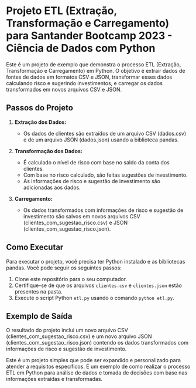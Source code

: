 # Projeto ETL (Extração, Transformação e Carregamento) para Santander Bootcamp 2023 - Ciência de Dados com Python

Este é um projeto de exemplo que demonstra o processo ETL (Extração, Transformação e Carregamento) em Python. O objetivo é extrair dados de fontes de dados em formatos CSV e JSON, transformar esses dados calculando risco e sugerindo investimentos, e carregar os dados transformados em novos arquivos CSV e JSON.

## Passos do Projeto

1. **Extração dos Dados:**
   - Os dados de clientes são extraídos de um arquivo CSV (dados.csv) e de um arquivo JSON (dados.json) usando a biblioteca pandas.

2. **Transformação dos Dados:**
   - É calculado o nível de risco com base no saldo da conta dos clientes.
   - Com base no risco calculado, são feitas sugestões de investimento.
   - As informações de risco e sugestão de investimento são adicionadas aos dados.

3. **Carregamento:**
   - Os dados transformados com informações de risco e sugestão de investimento são salvos em novos arquivos CSV (clientes_com_sugestao_risco.csv) e JSON (clientes_com_sugestao_risco.json).

## Como Executar

Para executar o projeto, você precisa ter Python instalado e as bibliotecas pandas. Você pode seguir os seguintes passos:

1. Clone este repositório para o seu computador.
2. Certifique-se de que os arquivos `clientes.csv` e `clientes.json` estão presentes na pasta.
3. Execute o script Python `etl.py` usando o comando `python etl.py`.

## Exemplo de Saída

O resultado do projeto inclui um novo arquivo CSV (clientes_com_sugestao_risco.csv) e um novo arquivo JSON (clientes_com_sugestao_risco.json) contendo os dados transformados com informações de risco e sugestão de investimento.

Este é um projeto simples que pode ser expandido e personalizado para atender a requisitos específicos. É um exemplo de como realizar o processo ETL em Python para análise de dados e tomada de decisões com base nas informações extraídas e transformadas.